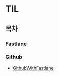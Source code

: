 # TIL



## 목차

### Fastlane

### Github
- [GithubWithFastlane](https://github.com/wonjoo/TIL/blob/main/Github/GithubActionWithFastlane.md#githubactionwithfastlane)
